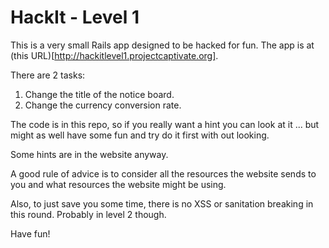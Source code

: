 # HackIt - Level 1 #

This is a very small Rails app designed to be hacked for fun.
The app is at (this URL)[http://hackitlevel1.projectcaptivate.org].

There are 2 tasks:

1. Change the title of the notice board.
2. Change the currency conversion rate.

The code is in this repo, so if you really want a hint you can look at it 
... but might as well have some fun and try do it first with out looking.

Some hints are in the website anyway.

A good rule of advice is to consider all the resources the website sends 
to you and what resources the website might be using.

Also, to just save you some time, there is no XSS or sanitation breaking in this round.
Probably in level 2 though.

Have fun!
